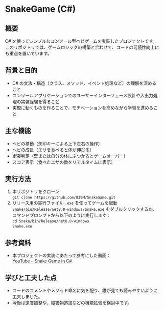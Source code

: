 # SnakeGame (C#)

## 概要
C# を使ってシンプルなコンソール型ヘビゲームを実装したプロジェクトです。  
このリポジトリでは、ゲームロジックの構築と合わせて、コードの可読性向上にも重点を置いています。

## 背景と目的
- C# の文法・構造（クラス、メソッド、イベント処理など）の理解を深めること
- コンソールアプリケーションでのユーザーインターフェース設計や入出力処理の実装経験を得ること
- 実際に動くものを作ることで、モチベーションを高めながら学習を進めること

## 主な機能
- ヘビの移動（矢印キーによる上下左右の操作）
- ヘビの成長（エサを食べると体が伸びる）
- 衝突判定（壁または自分の体にぶつかるとゲームオーバー）
- スコア表示（食べたエサの数をリアルタイムに表示）

## 実行方法
1. 本リポジトリをクローン  
   `git clone https://github.com/U39M/SnakeGame.git`
2. リリース用の実行ファイル `.exe` を使ってゲームを起動  
   `Snake/bin/Release/net8.0-windows/Snake.exe` をダブルクリックするか、  
   コマンドプロンプトから以下のように実行します：  
   `cd Snake/bin/Release/net8.0-windows`<br>
   `Snake.exe`


## 参考資料
- 本プロジェクトの実装にあたって参考にした動画：  
[YouTube – Snake Game in C#](https://youtu.be/uzAXxFBbVoE?si=76_ECgoDuPQXZhaI)

## 学びと工夫した点
- コードのコメントやメソッド命名に気を配り、誰が見ても読みやすいように工夫しました。
- 今後は速度調整や、障害物追加などの機能拡張を検討中です。
